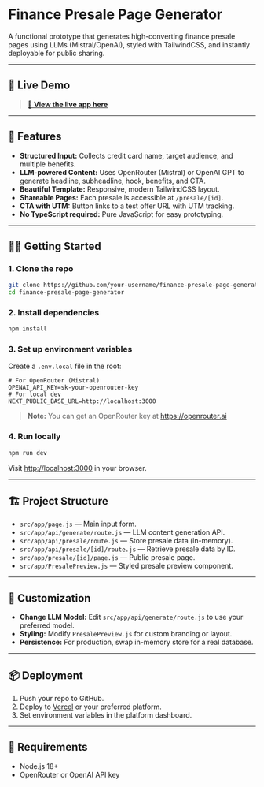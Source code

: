 # Finance Presale Page Generator

A functional prototype that generates high-converting finance presale pages using LLMs (Mistral/OpenAI), styled with TailwindCSS, and instantly deployable for public sharing.

---

## 🚀 Live Demo

> **[🔗 View the live app here](https://finance-presale-page-generator.vercel.app/)**
---

## 🎯 Features

- **Structured Input:** Collects credit card name, target audience, and multiple benefits.
- **LLM-powered Content:** Uses OpenRouter (Mistral) or OpenAI GPT to generate headline, subheadline, hook, benefits, and CTA.
- **Beautiful Template:** Responsive, modern TailwindCSS layout.
- **Shareable Pages:** Each presale is accessible at `/presale/[id]`.
- **CTA with UTM:** Button links to a test offer URL with UTM tracking.
- **No TypeScript required:** Pure JavaScript for easy prototyping.

---

## 🧑‍💻 Getting Started

### 1. Clone the repo

```sh
git clone https://github.com/your-username/finance-presale-page-generator.git
cd finance-presale-page-generator
```

### 2. Install dependencies

```sh
npm install
```

### 3. Set up environment variables

Create a `.env.local` file in the root:

```
# For OpenRouter (Mistral)
OPENAI_API_KEY=sk-your-openrouter-key
# For local dev
NEXT_PUBLIC_BASE_URL=http://localhost:3000
```

> **Note:** You can get an OpenRouter key at https://openrouter.ai

### 4. Run locally

```sh
npm run dev
```

Visit [http://localhost:3000](http://localhost:3000) in your browser.

---

## 🏗️ Project Structure

- `src/app/page.js` — Main input form.
- `src/app/api/generate/route.js` — LLM content generation API.
- `src/app/api/presale/route.js` — Store presale data (in-memory).
- `src/app/api/presale/[id]/route.js` — Retrieve presale data by ID.
- `src/app/presale/[id]/page.js` — Public presale page.
- `src/app/PresalePreview.js` — Styled presale preview component.

---

## 📝 Customization

- **Change LLM Model:** Edit `src/app/api/generate/route.js` to use your preferred model.
- **Styling:** Modify `PresalePreview.js` for custom branding or layout.
- **Persistence:** For production, swap in-memory store for a real database.

---

## 📦 Deployment

1. Push your repo to GitHub.
2. Deploy to [Vercel](https://vercel.com/import) or your preferred platform.
3. Set environment variables in the platform dashboard.

---

## 📌 Requirements

- Node.js 18+
- OpenRouter or OpenAI API key
